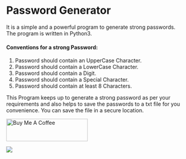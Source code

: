 # Password Generator

It is a simple and a powerful program to generate strong passwords. \
The program is written in Python3. 

#### Conventions for a strong Password:
1. Password should contain an UpperCase Character.
2. Password should contain a LowerCase Character.
3. Password should contain a Digit.
4. Password should contain a Special Character.
5. Password should contain at least 8 Characters.

This Program keeps up to generate a strong password as per your requirements and also helps to save the passwords to a txt file for you convenience. You can save the file in a secure location.


<a href="https://www.buymeacoffee.com/cosmictechie" target="_blank"><img src="https://cdn.buymeacoffee.com/buttons/v2/default-yellow.png" alt="Buy Me A Coffee" style="height: 60px !important;width: 217px !important;" ></a>

<a href="https://www.buymeacoffee.com/cosmictechie"><img src="https://img.buymeacoffee.com/button-api/?text=Buy me a coffee&emoji=&slug=cosmictechie&button_colour=FFDD00&font_colour=000000&font_family=Cookie&outline_colour=000000&coffee_colour=ffffff"></a>
